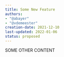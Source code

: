 ```yaml
---
title: Some New Feature
authors:
- "@abayer"
- "@vdemeester"
creation-date: 2021-12-10
last-updated: 2022-01-06
status: proposed
---
```


SOME OTHER CONTENT

